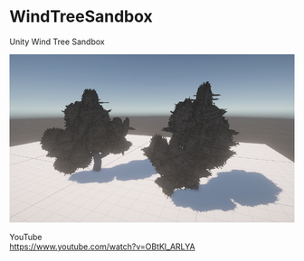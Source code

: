 # WindTreeSandbox
Unity Wind Tree Sandbox

![](./Documentation/sample.png)


YouTube<br>
https://www.youtube.com/watch?v=OBtKl_ARLYA